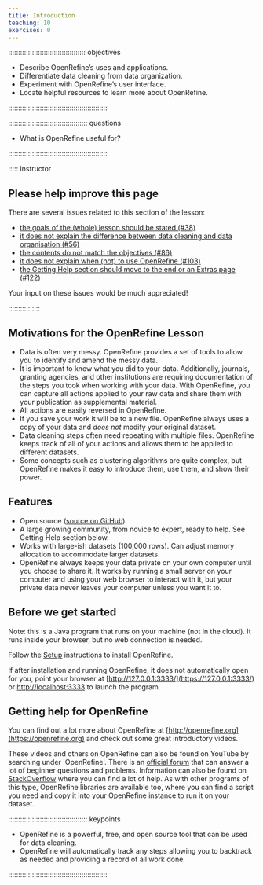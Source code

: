 ```yaml
---
title: Introduction
teaching: 10
exercises: 0
---
```


::::::::::::::::::::::::::::::::::::::: objectives

- Describe OpenRefine’s uses and applications.
- Differentiate data cleaning from data organization.
- Experiment with OpenRefine’s user interface.
- Locate helpful resources to learn more about OpenRefine.

::::::::::::::::::::::::::::::::::::::::::::::::::

:::::::::::::::::::::::::::::::::::::::: questions

- What is OpenRefine useful for?

::::::::::::::::::::::::::::::::::::::::::::::::::

::::: instructor

## Please help improve this page

There are several issues related to this section of the lesson:

- [the goals of the (whole) lesson should be stated (#38)][issue-38]
- [it does not explain the difference between data cleaning and data organisation (#56)][issue-56]
- [the contents do not match the objectives (#86)][issue-86]
- [it does not explain when (not) to use OpenRefine (#103)][issue-103]
- [the Getting Help section should move to the end or an Extras page (#122)][issue-122]

[issue-38]: https://github.com/datacarpentry/openrefine-socialsci/issues/38
[issue-56]: https://github.com/datacarpentry/openrefine-socialsci/issues/56
[issue-86]: https://github.com/datacarpentry/openrefine-socialsci/issues/86
[issue-103]: https://github.com/datacarpentry/openrefine-socialsci/issues/103
[issue-122]: https://github.com/datacarpentry/openrefine-socialsci/issues/122

Your input on these issues would be much appreciated!

::::::::::::::::

## Motivations for the OpenRefine Lesson

- Data is often very messy. OpenRefine provides a set of tools to allow you to
  identify and amend the messy data.
- It is important to know what you did to your data. Additionally, journals,
  granting agencies, and other institutions are requiring documentation of the
  steps you took when working with your data. With OpenRefine, you can capture
  all actions applied to your raw data and share them with your publication as
  supplemental material.
- All actions are easily reversed in OpenRefine.
- If you save your work it will be to a new file. OpenRefine always uses a copy
  of your data and *does not* modify your original dataset.
- Data cleaning steps often need repeating with multiple files. OpenRefine
  keeps track of all of your actions and allows them to be applied to different datasets.
- Some concepts such as clustering algorithms are quite complex, but OpenRefine
  makes it easy to introduce them, use them, and show their power.

## Features

- Open source ([source on GitHub](https://github.com/OpenRefine/OpenRefine)).
- A large growing community, from novice to expert, ready to help. See Getting
  Help section below.
- Works with large-ish datasets (100,000 rows). Can adjust memory allocation to
  accommodate larger datasets.
- OpenRefine always keeps your data private on your own computer until you
  choose to share it. It works by running a small server on your computer and
  using your web browser to interact with it, but your private data never
  leaves your computer unless you want it to.

## Before we get started

Note: this is a Java program that runs on your machine (not in the cloud). It
runs inside your browser, but no web connection is needed.

Follow the [Setup](../learners/setup.md) instructions to install OpenRefine.

If after installation and running OpenRefine, it does not automatically open
for you, point your browser at [http://127.0.0.1:3333/](https://127.0.0.1:3333/)
or [http://localhost:3333](https://localhost:3333) to launch the program.

## Getting help for OpenRefine

You can find out a lot more about OpenRefine at [http://openrefine.org](https://openrefine.org)
and check out some great introductory videos.

These videos and others on OpenRefine can also be found on YouTube by searching under
'OpenRefine'.  There is an [official forum](https://forum.openrefine.org/) that
can answer a lot of beginner questions and problems. Information can also be found on
[StackOverflow](https://stackoverflow.com/questions/tagged/openrefine) where
you can find a lot of help. As with other programs of this type, OpenRefine
libraries are available too, where you can find a script you need and copy it
into your OpenRefine instance to run it on your dataset.



:::::::::::::::::::::::::::::::::::::::: keypoints

- OpenRefine is a powerful, free, and open source tool that can be used for data cleaning.
- OpenRefine will automatically track any steps allowing you to backtrack as needed and providing a record of all work done.

::::::::::::::::::::::::::::::::::::::::::::::::::



